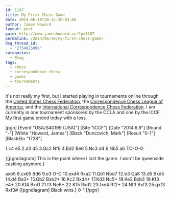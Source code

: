 ```yaml
---
id: 1187
title: My First Chess Game
date: 2014-06-10T20:15:30-04:00
author: James Howard
layout: post
guid: http://www.jameshoward.us/?p=1187
permalink: /2014/06/10/my-first-chess-game/
dsq_thread_id:
  - "2754025096"
categories:
  - Blog
tags:
  - chess
  - correspondence chess
  - games
  - tournaments
---
```

It's not really my first, but I started playing in tournaments online through the <a href="http://www.uschess.org" title="United States Chess Federation">United States Chess Federation</a>, the <a href="http://www.chessbymail.com/" title="Correspondence Chess League of America">Correspondence Chess League of America</a>, and the <a href="http://www.iccf.com/" title="International Correspondence Chess Federation">International Correspondence Chess Federation</a>.  I am currently in one tournament sponsored by the CCLA and one by the ICCF.  <a href="http://www.iccf.com/game?id=635144" title="Howard vs. Duncovich">My first game</a> ended today with a loss.

[pgn]
[Event "USA/S40199 (USA)"]
[Site "ICCF"]
[Date "2014.6.9"]
[Round "-"]
[White "Howard, James"]
[Black "Duncovich, Mark"]
[Result "0-1"]
[BlackElo "1728"]

1.c4 e5 2.d3 d5 3.Qc2 Nf6 4.Bd2 Be6 5.Nc3 d4 
6.Nb5 a6 7.O-O-O

{[pgndiagram] This is the point where I lost the game.  I won't be queenside castling anymore.}

axb5 8.cxb5 Bd6 9.e3 O-O 10.exd4 Rxa2 
11.Qb1 Nbd7 12.b3 Qa8 13.d5 Bxd5 14.d4 Ba3+ 15.Qb2 Bxb2+ 
16.Kc2 Bxd4+ 17.Kd3 Nc5+ 18.Ke2 Bxb3 19.Kf3 e4+ 20.Kf4 Bxd1 
21.f3 Ne6+ 22.Kf5 Rxd2 23.fxe4 Rf2+ 24.Nf3 Bxf3 25.gxf3 Rxf3# 
{[pgndiagram] Black wins.}
0-1
[/pgn]
